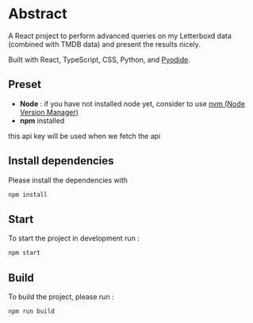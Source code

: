 # Abstract

A React project to perform advanced queries on my Letterboxd data (combined with
TMDB data) and present the results nicely.

Built with React, TypeScript, CSS, Python, and [Pyodide](https://pyodide.org/en/stable/).

## Preset

- **Node** : if you have not installed node yet, consider to use [nvm (Node Version Manager)](https://github.com/nvm-sh/nvm)
- **npm** installed

this api key will be used when we fetch the api

## Install dependencies

Please install the dependencies with

```bash
npm install
```

## Start

To start the project in development run :

```bash
npm start
```

## Build

To build the project, please run :

```bash
npm run build
```
